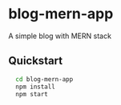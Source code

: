 # blog-mern-app
A simple blog with MERN stack

## Quickstart

```sh
  cd blog-mern-app
  npm install
  npm start
```

